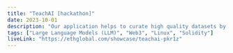 ```yaml
---
title: "TeachAI [hackathon]"
date: 2023-10-01
description: "Our application helps to curate high quality datasets by providing a framework to incentivize RLHF, with the LLM being fully verifiable and hosted on-chain. https://ethglobal.com/showcase/teachai-pkr1z 🥇 Best New Subgraph/Substream 🥇 Cartesi — Best MVP I put LLM into L2 on-chain using cartesi (linux L2). user to LLM interaction through onchain making the data transparent and LLM deterministic and trusted this is the way to do trusted ai"
tags: ["Large Language Models (LLM)", "Web3", "Linux", "Solidity"]
liveLink: "https://ethglobal.com/showcase/teachai-pkr1z"
---
```

